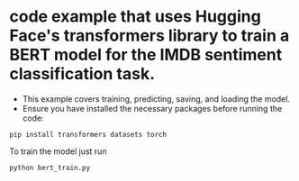 # code example that uses Hugging Face's transformers library to train a BERT model for the IMDB sentiment classification task. 
- This example covers training, predicting, saving, and loading the model.
- Ensure you have installed the necessary packages before running the code:
```
pip install transformers datasets torch
```

To train the model just run 

```
python bert_train.py
```
